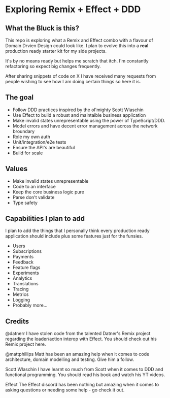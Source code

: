 # Exploring Remix + Effect + DDD

## What the Bluck is this?

This repo is exploring what a Remix and Effect combo with a flavour of Domain Drvien Design could look like. I plan to evolve this into a **real** production ready starter kit for my side projects.

It's by no means ready but helps me scratch that itch. I'm constantly refactoring so expect big changes frequently.

After sharing snippets of code on X I have received many requests from people wishing to see how I am doing certain things so here it is.

## The goal

- Follow DDD practices inspired by the ol'mighty Scott Wlaschin
- Use Effect to build a robust and maintaible business application
- Make invalid states unrepresentable using the power of TypeScript/DDD.
- Model errors and have decent error management across the network broundary
- Role my own auth
- Unit/integration/e2e tests
- Ensure the API's are beautiful
- Build for scale

## Values

- Make invalid states unrepresentable
- Code to an interface
- Keep the core business logic pure
- Parse don't validate
- Type safety

## Capabilities I plan to add

I plan to add the things that I personally think every production ready application should include plus some features just for the funsies.

- Users
- Subscriptions
- Payments
- Feedback
- Feature flags
- Experiments
- Analytics
- Translations
- Tracing
- Metrics
- Logging
- Probably more...

## Credits

@datnerr
I have stolen code from the talented Datner's Remix project regarding the loader/action interop with Effect. You should check out his Remix project here.

@mattphillips
Matt has been an amazing help when it comes to code architecture, domain modelling and testing. Give him a follow.

Scott Wlaschin
I have learnt so much from Scott when it comes to DDD and functional programming. You should read his book and watch his YT videos.

Effect
The Effect discord has been nothing but amazing when it comes to asking questions or needing some help - go check it out.
